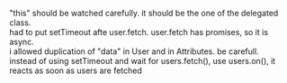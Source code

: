 "this" should be watched carefully. it should be the one of the delegated class.  
had to put setTimeout afte user.fetch. user.fetch has promises, so it is async.  
i allowed duplication of "data" in User and in Attributes. be carefull.  
instead of using setTimeout and wait for users.fetch(), use users.on(), it reacts as soon as users are fetched  